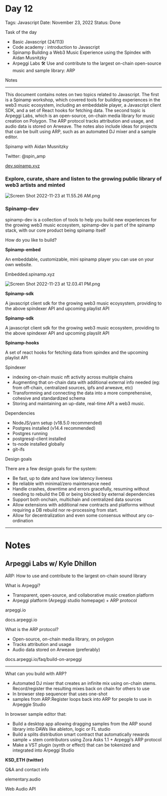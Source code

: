 # Day 12

Tags: Javascript
Date: November 23, 2022
Status: Done

Task of the day 

- Basic Javascript (24/113)
- Code academy : introduction to Javascript
- Spinamp Building a Web3 Music Experience using the Spindex with Aidan Musnitzky
- Arpeggi Labs 🛠 Use and contribute to the largest on-chain open-source music and sample library: ARP

Notes 

---

This document contains notes on two topics related to Javascript. The first is a Spinamp workshop, which covered tools for building experiences in the web3 music ecosystem, including an embeddable player, a Javascript client SDK, and a set of React hooks for fetching data. The second topic is Arpeggi Labs, which is an open-source, on-chain media library for music creation on Polygon. The ARP protocol tracks attribution and usage, and audio data is stored on Arweave. The notes also include ideas for projects that can be built using ARP, such as an automated DJ mixer and a sample editor.

Spinamp with Aidan Musnitzky

Twitter: @spin_amp

[dev.spinamp.xyz](http://dev.spinamp.xyz)

### Explore, curate, share and listen to the growing public library of web3 artists and minted

![Screen Shot 2022-11-23 at 11.55.26 AM.png](Day%2012%2094650e0671cc4800a2d15eeae0bb0bb9/Screen_Shot_2022-11-23_at_11.55.26_AM.png)

### Spinamp-dev

spinamp-dev is a collection of tools to help you build new experiences for the growing web3 music ecosystem, spinamp-dev is part of the spinamp stack, with our core product being spinamp itself

How do you like to build?

**Spinamp-embed**

An embeddable, customizable, mini spinamp player you can use on your own website.

Embedded.spinamp.xyz

![Screen Shot 2022-11-23 at 12.03.41 PM.png](Day%2012%2094650e0671cc4800a2d15eeae0bb0bb9/Screen_Shot_2022-11-23_at_12.03.41_PM.png)

**Spinamp-sdk**

A javascript client sdk for the growing web3 music ecoysystem, providing to the above spindexer API and upcoming playlist API

**Spinamp-sdk**

A javascript client sdk for the growing web3 music ecosystem, providing to the above spindexer API and upcoming playslit API

**Spinamp-hooks**

A set of react hooks for fetching data from spindex and the upcoming playlist API

Spindexer

- indexing on-chain music nft activity across multiple chains
- Augmenting that on-chain data with additional external info needed (eg: from off-chain, centralized sources, ipfs and arweave, etc)
- Transformning and connecting the data into a more comprehensive, cohesive and standardized schema
- Storing and maintaining an up-date, real-time API a web3 music.

Dependencies

- NodeJS/yarn setup (v18.5.0 recommended)
- Postgres installed (v14.4 recommended)
- Postgres running
- postgresql-client installed
- ts-node installed globally
- git-ifs

Design goals

There are a few design goals for the system:

- Be fast, up to date and have low latency liveness
- Be reliable with minimal/zero maintenance need
- Handle crashes, downtime and errors gracefully, resuming without needing to rebuild the DB or being blocked by external dependencies
- Support both onchain, multichain and centralized data sources
- Allow extensions with additional new contracts and platforms without requiring a DB rebuild nor re-processing from start.
- Allow for decentralization and even some consensus without any co-ordination

---

# Notes

## Arpeggi Labs w/ Kyle Dhillon

ARP: How to use and contribute to the largest on-chain sound library

What is Arpeggi?

- Transparent, open-source, and collaborative music creation platform
- Arpeggi platform (Arpeggi studio homepage) + ARP protocol

arpeggi.io

docs.arpeggi.io

What is the ARP protocol?

- Open-source, on-chain media library, on polygon
- Tracks attribution and usage
- Audio data stored on Arweave (preferably)

docs.arpeggi.io/faq/build-on-arpeggi

---

What can you build with ARP?

- Automated DJ mixer that creates an infinite mix using on-chain stems. Record/register the resulting mixes back on chain for others to use
- In browser step sequencer that uses one-shot
- samples from ARP.Register loops back into ARP for people to use in Arpeggie Studio

In browser sample editor that:

- Build a desktop app allowing dragging samples from the ARP sound library into DAWs like ableton, logic or FL studio
- Build a splits distribution smart contract that automatically rewards sample + stem contributors using Zora Asks 1.1 + Arpeggi’s ARP protocol
- Make a VST plugin (synth or effect) that can be tokenized and integrated into Arpeggi Studio

**KSD_ETH (twitter)**

Q&A and contact info

elementary.audio

Web Audio API